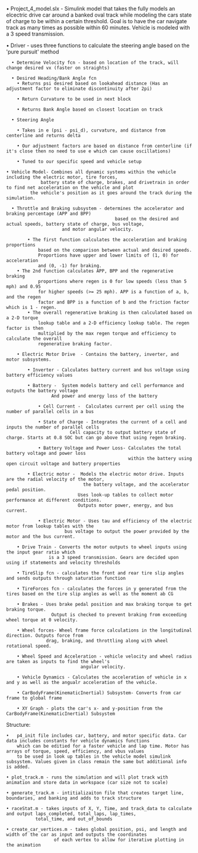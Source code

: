 • Project_4_model.slx - Simulink model that takes the fully models an elcectric drive car around a banked oval track 
                        while modeling the cars state of charge to be within a certain threshold. Goal is to have the car
			navigate track as many times as possible within 60 minutes. Vehicle is modeled with a 3 speed transmission. 


  • Driver - uses three functions to calculate the steering angle based on the 'pure pursuit' method
        
	  • Determine Velocity fcn - based on location of the track, will change desired vx (faster on straights)

	  • Desired Heading/Bank Angle fcn
		• Returns psi desired based on lookahead distance (Has an adjustment factor to eliminate discontinuity after 2pi)

		• Return Curvature to be used in next block

		• Returns Bank Angle based on closest location on track

	  • Steering Angle
	
		• Takes in e (psi - psi_d), curvature, and distance from centerline and returns delta

		• Our adjustment factors are based on distance from centerline (if it's close then no need to use e which can cause oscillations)

		• Tuned to our specific speed and vehicle setup
	    
    • Vehicle Model- Combines all dynamic systems within the vehicle including the electric motor, tire forces, 
    		     battery state of charge, brakes, and drivetrain in order to find net acceleration on the vehicle and plot 
	   	     the vehicle's position as it goes around the track during the simulation.
	  
	  • Throttle and Braking subsystem - determines the accelerator and braking percentage (APP and BPP) 
                                             based on the desired and actual speeds, battery state of charge, bus voltage, 
					     and motor angular velocity.
	  
	        • The first function calculates the acceleration and braking proportions 
	            based on the comparison between actual and desired speeds. 
	            Proportions have upper and lower limits of (1, 0) for acceleration 
	            and (0, -1) for braking.
		• The 2nd function calculates APP, BPP and the regenerative braking 
	            proportions where regen is 0 for low speeds (less than 5 mph) and 0.95 
	            for higher speeds (>= 25 mph). APP is a function of a, b, and the regen 
	            factor and BPP is a function of b and the friction factor which is 1 - regen. 
	        • The overall regenerative braking is then calculated based on a 2-D torque 
	            lookup table and a 2-D efficiency lookup table. The regen factor is then 
	            multiplied by the max regen torque and efficiency to calculate the overall 
	            regenerative braking factor.
    
	    • Electric Motor Drive  - Contains the battery, inverter, and motor subsystems. 
	
	        • Inverter - Calculates battery current and bus voltage using battery efficiency values
	        
	        • Battery -  System models battery and cell performance and outputs the battery voltage
		             And power and energy loss of the battery
	       
	            • Cell Current -  Calculates current per cell using the number of parallel cells in a bus  
	            
	            • State of Charge - Integrates the current of a cell and inputs the number of parallel cells 
			                Cell capacity to output battery state of charge. Starts at 0.8 SOC but can go above that using regen braking.
	  
	            • Battery Voltage and Power Loss- Calculates the total battery voltage and power loss 
	                                              within the battery using open circuit voltage and battery properties
	
	        • Electric motor -  Models the electric motor drive. Inputs are the radial velocity of the motor,
	                        	 the battery voltage, and the accelerator pedal position. 
	                           Uses look-up tables to collect motor performance at different conditions. 
	                           Outputs motor power, energy, and bus current.
	
	            • Electric Motor - Uses tau and efficiency of the electric motor from lookup tables with the
			              bus voltage to output the power provided by the motor and the bus current.
	
	    • Drive Train - Converts the motor outputs to wheel inputs using the input gear ratio which
		            is a 3 speed transmission. Gears are decided upon using if statements and velocity thresholds
	      
	    • TireSlip fcn - calculates the front and rear tire slip angles and sends outputs through saturation function 
        
	    • TireForces fcn - calculates the forces in y generated from the tires based on the tire slip angles as well as the moment ab CG
		
	    • Brakes - Uses brake pedal position and max braking torque to get braking torque.
		             Output is checked to prevent braking from exceeding wheel torque at 0 velocity.
	        
	    • Wheel forces- Wheel frame force calculations in the longitudinal direction. Outputs force from
		           drag, braking, and throttling along with wheel rotational speed.
	     
	    • Wheel Speed and Acceleration - vehicle velocity and wheel radius are taken as inputs to find the wheel's 
     				    	    angular velocity.
	
	    • Vehicle Dynamics - Calculates the acceleration of vehicle in x and y as well as the angualr acceleration of the vehicle.

	    • CarBodyFrame(KinematicInertial) Subsystem- Converts from car frame to global frame
	
	    • XY Graph - plots the car's x- and y-position from the CarBodyFrame(KinematicInertial) Subsystem

    
Structure:

    •   p4_init file includes car, battery, and motor specific data. Car data includes constants for vehicle dynamics functions 
    	which can be editied for a faster vehicle and lap time. Motor has arrays of torque, speed, efficiency, and vbus values 
     	to be used in look up tables in the vehicle model simulink subsystem. Values given in class remain the same but additional info is added.
   
    • plot_track.m - runs the simulation and will plot track with animation and store data in workspace (car size not to scale)

    • generate_track.m - intitializaiton file that creates target line, boundaries, and banking and adds to track structure

    • raceStat.m - takes inputs of X, Y, Time, and track_data to calculate and output laps_completed, total_laps, lap_times, 
    		   total_time, and out_of_bounds

    • create_car_vertices.m - takes global position, psi, and length and width of the car as input and outputs the coordinates 
    			      of each vertex to allow for iterative plotting in the animation

    
